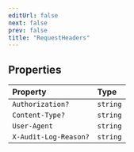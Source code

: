 ```yaml
---
editUrl: false
next: false
prev: false
title: "RequestHeaders"
---
```


## Properties

| Property | Type |
| :------ | :------ |
| `Authorization?` | `string` |
| `Content-Type?` | `string` |
| `User-Agent` | `string` |
| `X-Audit-Log-Reason?` | `string` |
